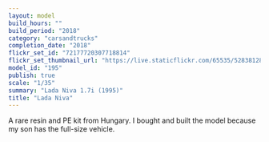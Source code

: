 ```yaml
---
layout: model
build_hours: ""
build_period: "2018"
category: "carsandtrucks"
completion_date: "2018"
flickr_set_id: "72177720307718814"
flickr_set_thumbnail_url: "https://live.staticflickr.com/65535/52838128186_b7d5cce7b8_m.jpg"
model_id: "195"
publish: true
scale: "1/35"
summary: "Lada Niva 1.7i (1995)"
title: "Lada Niva"
---
```


A rare resin and PE kit from Hungary. I bought and built the model because my son has the full-size vehicle.
